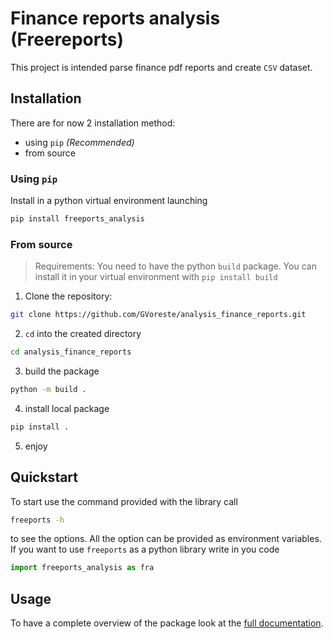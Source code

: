 # Finance reports analysis (Freereports)
This project is intended parse finance pdf reports and create `CSV` dataset.

## Installation
There are for now 2 installation method:
- using `pip` *(Recommended)*
- from source
### Using `pip`
Install in a python virtual environment launching
```bash
pip install freeports_analysis
```
### From source
> Requirements:
> You need to have the python `build` package. 
> You can install it in your virtual environment with `pip install build`
1. Clone the repository:
```bash
git clone https://github.com/GVoreste/analysis_finance_reports.git
```
2. `cd` into the created directory
```bash
cd analysis_finance_reports
```
3. build the package
```bash
python -m build .
```
4. install local package
```bash
pip install .
```
5. enjoy


## Quickstart
To start use the command provided with the library call
```bash
freeports -h
```
to see the options. All the option can be provided as environment variables.
If you want to use `freeports` as a python library write in you code
```python
import freeports_analysis as fra
```

## Usage
To have a complete overview of the package look at the [full documentation](https://gvoreste.github.io/analysis_finance_reports/).